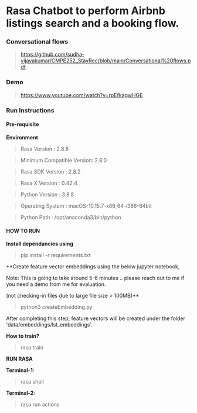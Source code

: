 # Rasa Chatbot to perform Airbnb listings search and a booking flow.

### Conversational flows 
> https://github.com/sudha-vijayakumar/CMPE252_StayRec/blob/main/Conversational%20flows.pdf

### Demo
> https://www.youtube.com/watch?v=rpEfkagwHGE

### **Run Instructions**

#### Pre-requisite 

**Environment**

  > Rasa Version      :         2.8.8
  
  > Minimum Compatible Version: 2.8.0
  
  > Rasa SDK Version  :         2.8.2
  
  > Rasa X Version    :         0.42.4
  
  > Python Version    :         3.8.8
  
  > Operating System  :         macOS-10.15.7-x86_64-i386-64bit
  
  > Python Path       :         /opt/anaconda3/bin/python

#### HOW TO RUN

**Install dependancies using** 
> pip install -r requirements.txt 

**Create feature vector embeddings using the below jupyter notebook,

Note: This is going to take around 5-6 minutes .. please reach out to me if you need a demo from me for evaluation.

(not checking-in files due to large file size > 100MB)**
> python3 createEmbedding.py

After completing this step, feature vectors will be created under the folder 'data/embeddings/lst_embeddings'.

**How to train?**
> rasa train 

**RUN RASA** 

**Terminal-1:**
> rasa shell

**Terminal-2:**
> rasa run actions

